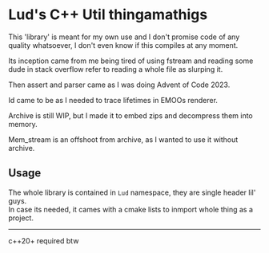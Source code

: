 # Lud's C++ Util thingamathigs

This 'library' is meant for my own use and I don't promise code of any quality whatsoever, I don't even know if this compiles at any moment.

Its inception came from me being tired of using fstream and reading some dude in stack overflow refer to 
reading a whole file as slurping it.

Then assert and parser  came as I was doing Advent of Code 2023.

Id came to be as I needed to trace lifetimes in EMOOs renderer.

Archive is still WIP, but I made it to embed zips and decompress them into memory.

Mem_stream is an offshoot from archive, as I wanted to use it without archive.

## Usage

The whole library is contained in ```Lud``` namespace, they are single header lil' guys.  
In case its needed, it cames with a cmake lists to inmport whole thing as a project.

---
c++20+ required btw
